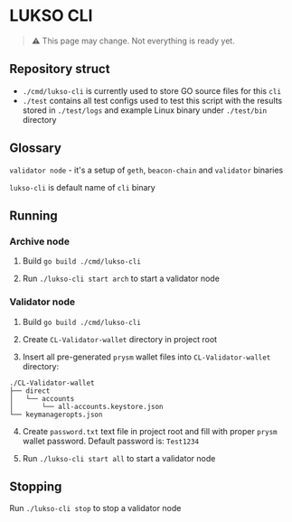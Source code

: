 # LUKSO CLI
>⚠️ This page may change. Not everything is ready yet.


## Repository struct
* `./cmd/lukso-cli` is currently used to store GO source files for this `cli`
* `./test` contains all test configs used to test this script with the results stored in `./test/logs` and example Linux binary under `./test/bin` directory
## Glossary

`validator node` - it's a setup of `geth`, `beacon-chain` and `validator` binaries

`lukso-cli` is default name of `cli` binary

## Running

### Archive node
1. Build `go build ./cmd/lukso-cli`

2. Run `./lukso-cli start arch` to start a validator node

### Validator node
1. Build `go build ./cmd/lukso-cli`

2. Create `CL-Validator-wallet` directory in project root

3. Insert all pre-generated `prysm` wallet files into `CL-Validator-wallet` directory:
```
./CL-Validator-wallet
├── direct
│   └── accounts
│       └── all-accounts.keystore.json
└── keymanageropts.json
```

4. Create `password.txt` text file in project root and fill with proper `prysm` wallet password. Default password is: `Test1234`

5. Run `./lukso-cli start all` to start a validator node

## Stopping

Run `./lukso-cli stop` to stop a validator node
